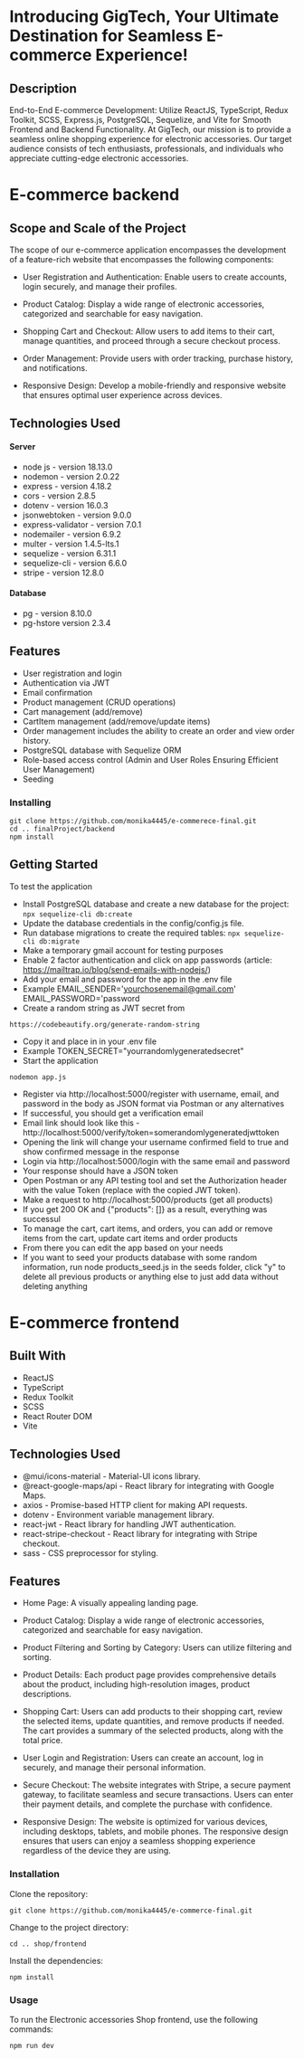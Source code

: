 # Introducing GigTech, Your Ultimate Destination for Seamless E-commerce Experience!

## Description
End-to-End E-commerce Development: Utilize ReactJS, TypeScript, Redux Toolkit, SCSS, Express.js, PostgreSQL, Sequelize, and Vite for Smooth Frontend and Backend Functionality.
At GigTech, our mission is to provide a seamless online shopping experience for electronic accessories. 
Our target audience consists of tech enthusiasts, professionals, and individuals who appreciate cutting-edge electronic accessories.

# E-commerce backend
## Scope and Scale of the Project
The scope of our e-commerce application encompasses the development of a feature-rich website that encompasses the following components:

* User Registration and Authentication: Enable users to create accounts, login securely, and manage their profiles.

* Product Catalog: Display a wide range of electronic accessories, categorized and searchable for easy navigation.

* Shopping Cart and Checkout: Allow users to add items to their cart, manage quantities, and proceed through a secure checkout process.

* Order Management: Provide users with order tracking, purchase history, and notifications.

* Responsive Design: Develop a mobile-friendly and responsive website that ensures optimal user experience across devices.

## Technologies Used

#### Server
* node js - version 18.13.0
* nodemon - version 2.0.22
* express - version 4.18.2
* cors - version 2.8.5
* dotenv - version 16.0.3
* jsonwebtoken - version 9.0.0
* express-validator - version 7.0.1
* nodemailer - version 6.9.2
* multer - version 1.4.5-lts.1
* sequelize - version 6.31.1
* sequelize-cli - version 6.6.0
* stripe - version 12.8.0

#### Database
* pg - version 8.10.0
* pg-hstore version 2.3.4

## Features

* User registration and login
* Authentication via JWT
* Email confirmation
* Product management (CRUD operations)
* Cart management (add/remove)
* CartItem management (add/remove/update items)
* Order management includes the ability to create an order and view order history.
* PostgreSQL database with Sequelize ORM
* Role-based access control (Admin and User Roles Ensuring Efficient User Management)
* Seeding

### Installing

```
git clone https://github.com/monika4445/e-commerece-final.git
cd .. finalProject/backend
npm install
```

## Getting Started

To test the application

* Install PostgreSQL database and create a new database for the project:
 ```npx sequelize-cli db:create```
* Update the database credentials in the config/config.js file.
* Run database migrations to create the required tables:
```npx sequelize-cli db:migrate```
* Make a temporary gmail account for testing purposes
* Enable 2 factor authentication and click on app passwords (article: https://mailtrap.io/blog/send-emails-with-nodejs/)
* Add your email and password for the app in the .env file
* Example
EMAIL_SENDER='yourchosenemail@gmail.com'
EMAIL_PASSWORD='password
* Create a random string as JWT secret from
```
https://codebeautify.org/generate-random-string
```
* Copy it and place in in your .env file
* Example
TOKEN_SECRET="yourrandomlygeneratedsecret"
* Start the application
```
nodemon app.js
```
* Register via http://localhost:5000/register with username, email, and password in the body as JSON format via Postman or any alternatives
* If successful, you should get a verification email
* Email link should look like this - http://localhost:5000/verify/token=somerandomlygeneratedjwttoken
* Opening the link will change your username confirmed field to true and show confirmed message in the response
* Login via http://localhost:5000/login with the same email and password
* Your response should have a JSON token
* Open Postman or any API testing tool and set the Authorization header with the value Token <token> (replace <token> with the copied JWT token).
* Make a request to http://localhost:5000/products (get all products)
* If you get 200 OK and {"products": []} as a result, everything was successul
* To manage the cart, cart items, and orders, you can add or remove items from the cart, update cart items and order products
* From there you can edit the app based on your needs
* If you want to seed your products database with some random information, run node products_seed.js in the seeds folder, click "y" to delete all previous products or anything else to just add data without deleting anything

# E-commerce frontend
## Built With

* ReactJS
* TypeScript
* Redux Toolkit
* SCSS
* React Router DOM
* Vite

## Technologies Used

* @mui/icons-material - Material-UI icons library.
* @react-google-maps/api - React library for integrating with Google Maps.
* axios - Promise-based HTTP client for making API requests.
* dotenv - Environment variable management library.
* react-jwt - React library for handling JWT authentication.
* react-stripe-checkout - React library for integrating with Stripe checkout.
* sass - CSS preprocessor for styling.

## Features

* Home Page: A visually appealing landing page.

* Product Catalog: Display a wide range of electronic accessories, categorized and searchable for easy navigation.

* Product Filtering and Sorting by Category: Users can utilize filtering and sorting.

* Product Details: Each product page provides comprehensive details about the product, including high-resolution images, product descriptions.

* Shopping Cart: Users can add products to their shopping cart, review the selected items, update quantities, and remove products if needed. The cart provides a summary of the selected products, along with the total price.

* User Login and Registration: Users can create an account, log in securely, and manage their personal information.

* Secure Checkout: The website integrates with Stripe, a secure payment gateway, to facilitate seamless and secure transactions. Users can enter their payment details, and complete the purchase with confidence.

* Responsive Design: The website is optimized for various devices, including desktops, tablets, and mobile phones. The responsive design ensures that users can enjoy a seamless shopping experience regardless of the device they are using.

### Installation

Clone the repository:
```
git clone https://github.com/monika4445/e-commerce-final.git
```
Change to the project directory:
```
cd .. shop/frontend
```
Install the dependencies:
```
npm install
```
### Usage

To run the Electronic accessories Shop frontend, use the following commands:
```
npm run dev
```
